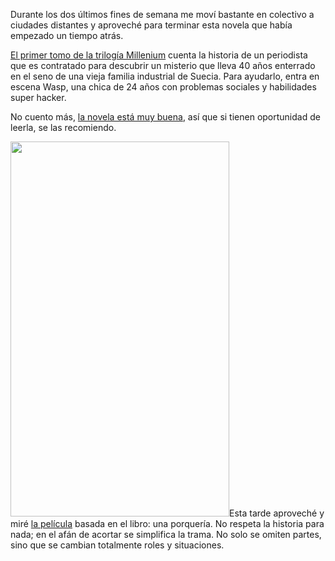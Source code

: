 <html><body><p>Durante los dos últimos fines de semana me moví bastante en colectivo a ciudades distantes y aproveché para terminar esta novela que había empezado un tiempo atrás.



<a href="http://es.wikipedia.org/wiki/Los_hombres_que_no_amaban_a_las_mujeres" target="_blank">El primer tomo de la trilogía Millenium</a> cuenta la historia de un periodista que es contratado para descubrir un misterio que lleva 40 años enterrado en el seno de una vieja familia industrial de Suecia. Para ayudarlo, entra en escena Wasp, una chica de 24 años con problemas sociales y habilidades super hacker.



No cuento más, <a href="http://es.wikipedia.org/wiki/Stieg_Larsson" target="_blank">la novela está muy buena</a>, así que si tienen oportunidad de leerla, se las recomiendo.



<a href="/wp-content/uploads/2010/11/loshombresquenoamabanalasmujeres.jpg"><img class="aligncenter size-full wp-image-2919" title="loshombresquenoamabanalasmujeres" src="/wp-content/uploads/2010/11/loshombresquenoamabanalasmujeres.jpg" alt="" width="350" height="600"></a>Esta tarde aproveché y miré <a href="http://es.wikipedia.org/wiki/Los_hombres_que_no_amaban_a_las_mujeres_%28pel%C3%ADcula%29" target="_blank">la película</a> basada en el libro: una porquería. No respeta la historia para nada; en el afán de acortar se simplifica la trama. No solo se omiten partes, sino que se cambian totalmente roles y situaciones.</p></body></html>